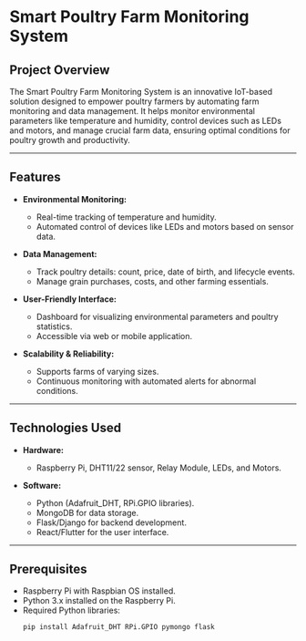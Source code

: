 # Smart Poultry Farm Monitoring System  

## Project Overview  
The Smart Poultry Farm Monitoring System is an innovative IoT-based solution designed to empower poultry farmers by automating farm monitoring and data management. It helps monitor environmental parameters like temperature and humidity, control devices such as LEDs and motors, and manage crucial farm data, ensuring optimal conditions for poultry growth and productivity.

---

## Features  
- **Environmental Monitoring:**  
  - Real-time tracking of temperature and humidity.  
  - Automated control of devices like LEDs and motors based on sensor data.  

- **Data Management:**  
  - Track poultry details: count, price, date of birth, and lifecycle events.  
  - Manage grain purchases, costs, and other farming essentials.  

- **User-Friendly Interface:**  
  - Dashboard for visualizing environmental parameters and poultry statistics.  
  - Accessible via web or mobile application.  

- **Scalability & Reliability:**  
  - Supports farms of varying sizes.  
  - Continuous monitoring with automated alerts for abnormal conditions.  

---

## Technologies Used  
- **Hardware:**  
  - Raspberry Pi, DHT11/22 sensor, Relay Module, LEDs, and Motors.  

- **Software:**  
  - Python (Adafruit_DHT, RPi.GPIO libraries).  
  - MongoDB for data storage.  
  - Flask/Django for backend development.  
  - React/Flutter for the user interface.  

---

## Prerequisites  
- Raspberry Pi with Raspbian OS installed.  
- Python 3.x installed on the Raspberry Pi.  
- Required Python libraries:  
  ```bash
  pip install Adafruit_DHT RPi.GPIO pymongo flask
